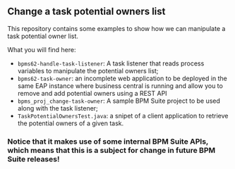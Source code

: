 Change a task potential owners list
--

This repository contains some examples to show how we can manipulate a task potential owner list.

What you will find here:

- `bpms62-handle-task-listener`: A task listener that reads process variables to manipulate the potential owners list;
- `bpms62-task-owner`: an incomplete web application to be deployed in the same EAP instance where business central is running and allow you to remove and add potential owners using a REST API 
- `bpms_proj_change-task-owner`:  A sample BPM Suite project to be used  along with the task listener;
- `TaskPotentialOwnersTest.java`: a snipet of a client application to retrieve the potential owners of a given task.

### Notice that it makes use of some internal BPM Suite APIs, which means that this is a subject for change in future BPM Suite releases!


